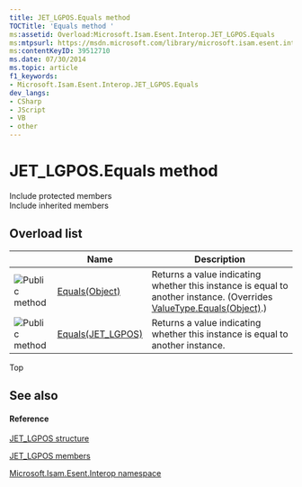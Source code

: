 ```yaml
---
title: JET_LGPOS.Equals method 
TOCTitle: 'Equals method '
ms:assetid: Overload:Microsoft.Isam.Esent.Interop.JET_LGPOS.Equals
ms:mtpsurl: https://msdn.microsoft.com/library/microsoft.isam.esent.interop.jet_lgpos.equals(v=EXCHG.10)
ms:contentKeyID: 39512710
ms.date: 07/30/2014
ms.topic: article
f1_keywords:
- Microsoft.Isam.Esent.Interop.JET_LGPOS.Equals
dev_langs:
- CSharp
- JScript
- VB
- other
---
```


# JET_LGPOS.Equals method

Include protected members  
Include inherited members  

## Overload list

<table>
<thead>
<tr class="header">
<th> </th>
<th>Name</th>
<th>Description</th>
</tr>
</thead>
<tbody>
<tr class="odd">
<td><img src="../images/dn292146.pubmethod(exchg.10).gif" title="Public method" alt="Public method" /></td>
<td><a href="hh565006(v=exchg.10).md">Equals(Object)</a></td>
<td>Returns a value indicating whether this instance is equal to another instance. (Overrides <a href="/dotnet/api/system.valuetype.equals#System_ValueType_Equals_System_Object_">ValueType.Equals(Object)</a>.)</td>
</tr>
<tr class="even">
<td><img src="../images/dn292146.pubmethod(exchg.10).gif" title="Public method" alt="Public method" /></td>
<td><a href="hh558574(v=exchg.10).md">Equals(JET_LGPOS)</a></td>
<td>Returns a value indicating whether this instance is equal to another instance.</td>
</tr>
</tbody>
</table>


Top

## See also

#### Reference

[JET_LGPOS structure](./jet-lgpos-structure2.md)

[JET_LGPOS members](./jet-lgpos-members.md)

[Microsoft.Isam.Esent.Interop namespace](./microsoft.isam.esent.interop-namespace.md)